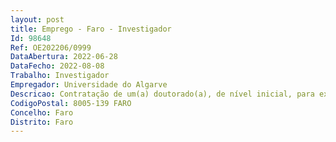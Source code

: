 ```yaml
--- 
layout: post
title: Emprego - Faro - Investigador
Id: 98648
Ref: OE202206/0999
DataAbertura: 2022-06-28
DataFecho: 2022-08-08
Trabalho: Investigador
Empregador: Universidade do Algarve
Descricao: Contratação de um(a) doutorado(a), de nível inicial, para exercício de funções na área científica de Sistemas Ambientais e Recursos ou áreas afins, para o Centro de Investigação Marinha e Ambiental (CIMA) da Universidade do Algarve em regime de contrato de trabalho em funções públicas a termo resolutivo certo
CodigoPostal: 8005-139 FARO
Concelho: Faro
Distrito: Faro
--- 
```

